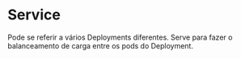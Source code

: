 # Service

Pode se referir a vários Deployments diferentes. Serve para fazer o balanceamento de carga entre os pods do Deployment.

